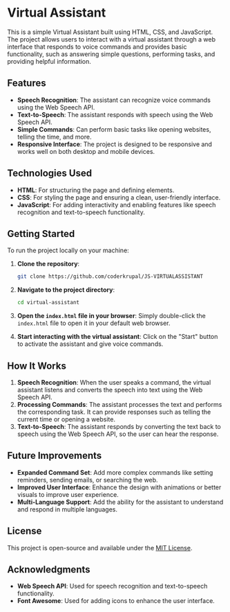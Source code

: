 
# Virtual Assistant

This is a simple Virtual Assistant built using HTML, CSS, and JavaScript. The project allows users to interact with a virtual assistant through a web interface that responds to voice commands and provides basic functionality, such as answering simple questions, performing tasks, and providing helpful information.

## Features

- **Speech Recognition**: The assistant can recognize voice commands using the Web Speech API.
- **Text-to-Speech**: The assistant responds with speech using the Web Speech API.
- **Simple Commands**: Can perform basic tasks like opening websites, telling the time, and more.
- **Responsive Interface**: The project is designed to be responsive and works well on both desktop and mobile devices.

## Technologies Used

- **HTML**: For structuring the page and defining elements.
- **CSS**: For styling the page and ensuring a clean, user-friendly interface.
- **JavaScript**: For adding interactivity and enabling features like speech recognition and text-to-speech functionality.

## Getting Started

To run the project locally on your machine:

1. **Clone the repository**:
    ```bash
    git clone https://github.com/coderkrupal/JS-VIRTUALASSISTANT
    ```

2. **Navigate to the project directory**:
    ```bash
    cd virtual-assistant
    ```

3. **Open the `index.html` file in your browser**:
    Simply double-click the `index.html` file to open it in your default web browser.

4. **Start interacting with the virtual assistant**:
    Click on the "Start" button to activate the assistant and give voice commands.

## How It Works

1. **Speech Recognition**: When the user speaks a command, the virtual assistant listens and converts the speech into text using the Web Speech API.
2. **Processing Commands**: The assistant processes the text and performs the corresponding task. It can provide responses such as telling the current time or opening a website.
3. **Text-to-Speech**: The assistant responds by converting the text back to speech using the Web Speech API, so the user can hear the response.

## Future Improvements

- **Expanded Command Set**: Add more complex commands like setting reminders, sending emails, or searching the web.
- **Improved User Interface**: Enhance the design with animations or better visuals to improve user experience.
- **Multi-Language Support**: Add the ability for the assistant to understand and respond in multiple languages.

## License

This project is open-source and available under the [MIT License](LICENSE).

## Acknowledgments

- **Web Speech API**: Used for speech recognition and text-to-speech functionality.
- **Font Awesome**: Used for adding icons to enhance the user interface.

